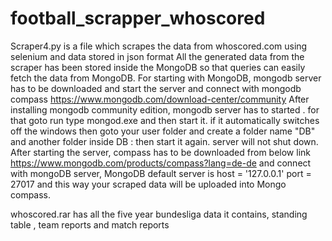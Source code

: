 # football_scrapper_whoscored
Scraper4.py is a file which scrapes the data from whoscored.com using selenium and data stored in json format
All the generated data from the scraper has been stored inside the MongoDB so that queries can easily fetch the data from MongoDB.
For starting with MongoDB, mongodb server has to be downloaded and start the server and connect with mongodb compass
https://www.mongodb.com/download-center/community
After installing mongodb community edition, mongodb server has to started . for that goto run type mongod.exe and then start it. if it automatically switches off the windows then goto your user folder and create a folder name "DB" and another folder inside DB :
then start it again. server will not shut down. 
After starting the server, compass has to be downloaded from below link 
https://www.mongodb.com/products/compass?lang=de-de
and connect with mongoDB server, MongoDB default server is 
  host = '127.0.0.1'
    port = 27017
and this way your scraped data will be  uploaded into Mongo compass.

whoscored.rar has all the five year bundesliga data 
it contains, standing table , team reports and match reports
